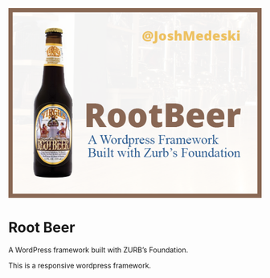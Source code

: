 ![screenshot](screenshot.png)

# Root Beer
A WordPress framework built with ZURB’s Foundation.

This is a responsive wordpress framework.